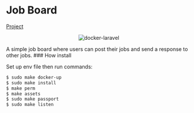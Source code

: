 # Job Board 
[Project](https://github.com/spektr08/job-board/blob/main/WD-617578517-270922-0028.pdf)
<p align="center">
    <img src="https://user-images.githubusercontent.com/35098175/145682384-0f531ede-96e0-44c3-a35e-32494bd9af42.png" alt="docker-laravel">
</p>
A simple job board where users can post their jobs and send a response to other jobs.
### How install

Set up env file then run commands:
```bash
$ sudo make docker-up
$ sudo make install
$ make perm
$ make assets
$ sudo make passport
$ sudo make listen
```

